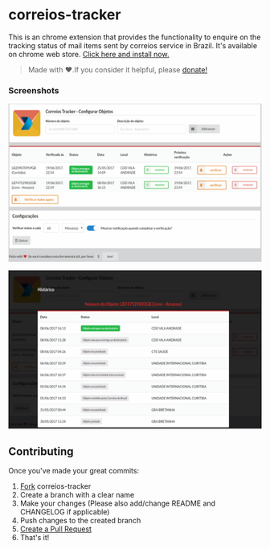 # correios-tracker
This is an chrome extension that provides the functionality to enquire on the tracking status of mail items sent by correios service in Brazil. It's available on chrome web store. [Click here and install now.](https://chrome.google.com/webstore/detail/correios-tracker/nemepngjloclnhiflpcgkcbggnfbhjni)

> Made with :heart:.If you consider it helpful, please [donate!](https://www.paypal.com/cgi-bin/webscr?cmd=_s-xclick&hosted_button_id=HJDYN2DG4V8RQ)

### Screenshots

![](screenshots/configure-items.png?raw=true)

![](screenshots/tracks.png?raw=true)

## Contributing

Once you've made your great commits:

1. [Fork](http://help.github.com/forking/) correios-tracker
2. Create a branch with a clear name
3. Make your changes (Please also add/change README and CHANGELOG if applicable)
4. Push changes to the created branch
5. [Create a Pull Request](http://github.com/achambel/correios-tracker/pulls)
6. That's it!